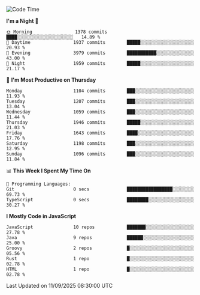 <!--START_SECTION:waka-->
![Code Time](http://img.shields.io/badge/Code%20Time-1%2C359%20hrs%207%20mins-blue)

**I'm a Night 🦉** 

```text
🌞 Morning                1378 commits        ████░░░░░░░░░░░░░░░░░░░░░   14.89 % 
🌆 Daytime                1937 commits        █████░░░░░░░░░░░░░░░░░░░░   20.93 % 
🌃 Evening                3979 commits        ███████████░░░░░░░░░░░░░░   43.00 % 
🌙 Night                  1959 commits        █████░░░░░░░░░░░░░░░░░░░░   21.17 % 
```
📅 **I'm Most Productive on Thursday** 

```text
Monday                   1104 commits        ███░░░░░░░░░░░░░░░░░░░░░░   11.93 % 
Tuesday                  1207 commits        ███░░░░░░░░░░░░░░░░░░░░░░   13.04 % 
Wednesday                1059 commits        ███░░░░░░░░░░░░░░░░░░░░░░   11.44 % 
Thursday                 1946 commits        █████░░░░░░░░░░░░░░░░░░░░   21.03 % 
Friday                   1643 commits        ████░░░░░░░░░░░░░░░░░░░░░   17.76 % 
Saturday                 1198 commits        ███░░░░░░░░░░░░░░░░░░░░░░   12.95 % 
Sunday                   1096 commits        ███░░░░░░░░░░░░░░░░░░░░░░   11.84 % 
```


📊 **This Week I Spent My Time On** 

```text
💬 Programming Languages: 
Git                      0 secs              █████████████████░░░░░░░░   69.73 % 
TypeScript               0 secs              ████████░░░░░░░░░░░░░░░░░   30.27 % 
```

**I Mostly Code in JavaScript** 

```text
JavaScript               10 repos            ███████░░░░░░░░░░░░░░░░░░   27.78 % 
Java                     9 repos             ██████░░░░░░░░░░░░░░░░░░░   25.00 % 
Groovy                   2 repos             █░░░░░░░░░░░░░░░░░░░░░░░░   05.56 % 
Rust                     1 repo              █░░░░░░░░░░░░░░░░░░░░░░░░   02.78 % 
HTML                     1 repo              █░░░░░░░░░░░░░░░░░░░░░░░░   02.78 % 
```




 Last Updated on 11/09/2025 08:30:00 UTC
<!--END_SECTION:waka-->
